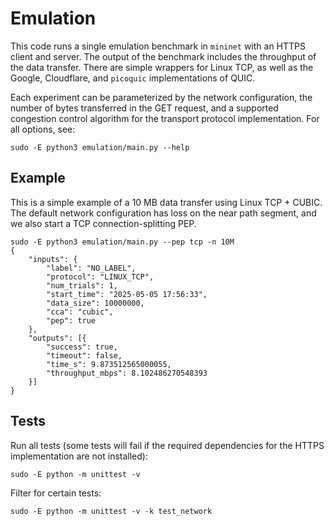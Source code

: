 # Emulation

This code runs a single emulation benchmark in `mininet` with an HTTPS client
and server. The output of the benchmark includes the throughput of the data
transfer. There are simple wrappers for Linux TCP, as well as the Google,
Cloudflare, and `picoquic` implementations of QUIC.

Each experiment can be parameterized by the network configuration, the number of
bytes transferred in the GET request, and a supported congestion control
algorithm for the transport protocol implementation. For all options, see:

```
sudo -E python3 emulation/main.py --help
```

## Example

This is a simple example of a 10 MB data transfer using Linux TCP + CUBIC. The
default network configuration has loss on the near path segment, and we also
start a TCP connection-splitting PEP.

```
sudo -E python3 emulation/main.py --pep tcp -n 10M
{
    "inputs": {
        "label": "NO_LABEL",
        "protocol": "LINUX_TCP",
        "num_trials": 1,
        "start_time": "2025-05-05 17:56:33",
        "data_size": 10000000,
        "cca": "cubic",
        "pep": true
    },
    "outputs": [{
        "success": true,
        "timeout": false,
        "time_s": 9.873512565000055,
        "throughput_mbps": 8.102486270548393
    }]
}
```

## Tests

Run all tests (some tests will fail if the required dependencies for the HTTPS
implementation are not installed):

```
sudo -E python -m unittest -v
```

Filter for certain tests:

```
sudo -E python -m unittest -v -k test_network
```
